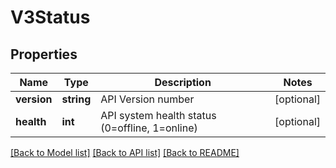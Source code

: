 # V3Status

## Properties
Name | Type | Description | Notes
------------ | ------------- | ------------- | -------------
**version** | **string** | API Version number | [optional] 
**health** | **int** | API system health status (0&#x3D;offline, 1&#x3D;online) | [optional] 

[[Back to Model list]](../README.md#documentation-for-models) [[Back to API list]](../README.md#documentation-for-api-endpoints) [[Back to README]](../README.md)


